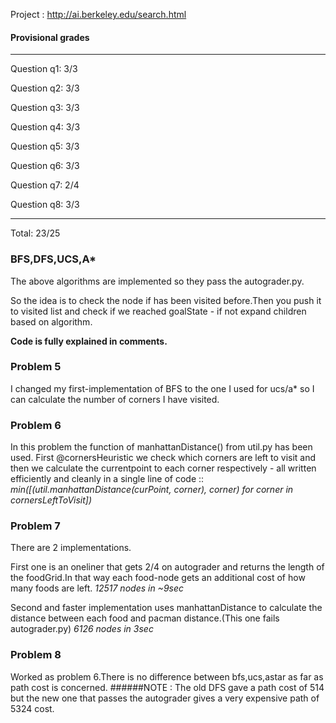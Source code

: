 Project : http://ai.berkeley.edu/search.html

#### Provisional grades
------------------

Question q1: 3/3

Question q2: 3/3

Question q3: 3/3

Question q4: 3/3

Question q5: 3/3

Question q6: 3/3

Question q7: 2/4

Question q8: 3/3

------------------
Total: 23/25

### BFS,DFS,UCS,A*
The above algorithms are implemented so they pass the autograder.py.

So the idea is to check the node if has been visited before.Then you push it to
visited list and check if we reached goalState - if not expand children based on algorithm.

**Code is fully explained in comments.**


### Problem 5
I changed my first-implementation of BFS to the one I used for ucs/a* so I can calculate the
number of corners I have visited.

### Problem 6
In this problem the function of manhattanDistance() from util.py has been used.
First @cornersHeuristic we check which corners are left to visit and then we calculate
the currentpoint to each corner respectively - all written efficiently and cleanly in a 
single line of code :: 
*min([(util.manhattanDistance(curPoint, corner), corner) for corner in cornersLeftToVisit])*

### Problem 7
There are 2 implementations.

First one is an oneliner that gets 2/4 on autograder and returns the length of the foodGrid.In that way
each food-node gets an additional cost of how many foods are left. *12517 nodes in ~9sec*

Second and faster implementation uses manhattanDistance to calculate the distance between each food
and pacman distance.(This one fails autograder.py) *6126 nodes in 3sec*
### Problem 8
Worked as problem 6.There is no difference between bfs,ucs,astar as far as path cost is concerned.
######NOTE : The old DFS gave a path cost of 514 but the new one that passes the autograder gives a very expensive path of 5324 cost. 



